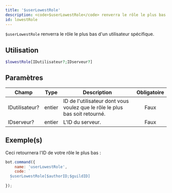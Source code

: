 ```yaml
---
title: '$userLowestRole'
description: <code>$userLowestRole</code> renverra le rôle le plus bas d'un utilisateur spécifique.
id: lowestRole
---
```


`$userLowestRole` renverra le rôle le plus bas d'un utilisateur spécifique.

## Utilisation

```php
$lowestRole[IDutilisateur?;IDserveur?]
```

## Paramètres

| Champ          | Type   | Description                                                                 | Obligatoire |
| -------------- | ------ | --------------------------------------------------------------------------- |:-----------:|
| IDutilisateur? | entier | ID de l'utilisateur dont vous voulez que le rôle le plus bas soit retourné. |    Faux     |
| IDserveur?     | entier | L'ID du serveur.                                                            |    Faux     |

## Exemple(s)

Ceci retournera l'ID de votre rôle le plus bas :

```javascript
bot.command({
    name: 'userLowestRole',
    code: `
  $userLowestRole[$authorID;$guildID]
  `
});
```
